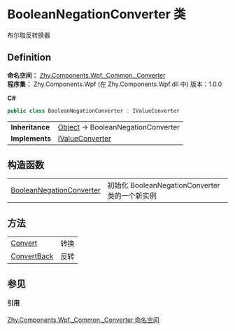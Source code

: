 # BooleanNegationConverter 类


布尔取反转换器



## Definition
**命名空间：** <a href="N_Zhy_Components_Wpf__Common__Converter.md">Zhy.Components.Wpf._Common._Converter</a>  
**程序集：** Zhy.Components.Wpf (在 Zhy.Components.Wpf.dll 中) 版本：1.0.0

**C#**
``` C#
public class BooleanNegationConverter : IValueConverter
```

<table><tr><td><strong>Inheritance</strong></td><td><a href="https://learn.microsoft.com/dotnet/api/system.object" target="_blank" rel="noopener noreferrer">Object</a>  →  BooleanNegationConverter</td></tr>
<tr><td><strong>Implements</strong></td><td><a href="https://learn.microsoft.com/dotnet/api/system.windows.data.ivalueconverter" target="_blank" rel="noopener noreferrer">IValueConverter</a></td></tr>
</table>



## 构造函数
<table>
<tr>
<td><a href="M_Zhy_Components_Wpf__Common__Converter_BooleanNegationConverter__ctor.md">BooleanNegationConverter</a></td>
<td>初始化 BooleanNegationConverter 类的一个新实例</td></tr>
</table>

## 方法
<table>
<tr>
<td><a href="M_Zhy_Components_Wpf__Common__Converter_BooleanNegationConverter_Convert.md">Convert</a></td>
<td>转换</td></tr>
<tr>
<td><a href="M_Zhy_Components_Wpf__Common__Converter_BooleanNegationConverter_ConvertBack.md">ConvertBack</a></td>
<td>反转</td></tr>
</table>

## 参见


#### 引用
<a href="N_Zhy_Components_Wpf__Common__Converter.md">Zhy.Components.Wpf._Common._Converter 命名空间</a>  
